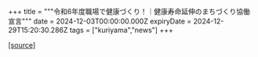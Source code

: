 +++
title = """令和6年度職場で健康づくり！｜健康寿命延伸のまちづくり協働宣言"""
date = 2024-12-03T00:00:00.000Z
expiryDate = 2024-12-29T15:20:30.286Z
tags = ["kuriyama","news"]
+++


[[source]](https://www.town.kuriyama.hokkaido.jp/soshiki/38/29667.html)
